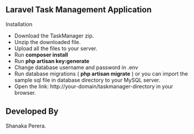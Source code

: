 

## Laravel Task Management Application

 
Installation
- Download the TaskManager zip.
- Unzip the downloaded file.
- Upload all the files to your server.
- Run __composer install__
- Run __php artisan key:generate__
- Change database username and password in .env
- Run database migrations (  __php artisan migrate__  ) or you can import the sample sql file in database directory to your MySQL server.
- Open the link: http://your-domain/taskmanager-directory in your browser.

## Developed By

Shanaka Perera.
